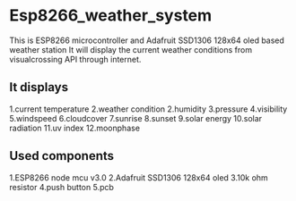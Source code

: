 # Esp8266_weather_system
This is ESP8266 microcontroller and Adafruit SSD1306 128x64 oled based weather station
It will display the current weather conditions from visualcrossing API through internet.

## It displays
1.current temperature
2.weather condition
2.humidity
3.pressure
4.visibility
5.windspeed
6.cloudcover
7.sunrise
8.sunset
9.solar energy
10.solar radiation
11.uv index
12.moonphase 

## Used components
1.ESP8266 node mcu v3.0
2.Adafruit SSD1306 128x64 oled
3.10k ohm resistor
4.push button
5.pcb
